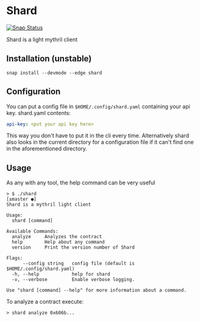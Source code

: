 # Shard
[![Snap Status](https://build.snapcraft.io/badge/JoranHonig/shard.svg)](https://build.snapcraft.io/user/JoranHonig/shard)

Shard is a light mythril client

## Installation (unstable)
```
snap install --devmode --edge shard
```
## Configuration
You can put a config file in ```$HOME/.config/shard.yaml``` containing your api key.
shard.yaml contents:
```yaml
api-key: <put your api key here>
```
This way you don't have to put it in the cli every time. Alternatively shard also looks in the current directory for
a configuration file if it can't find one in the aforementioned directory.

## Usage
As any with any tool, the help command can be very useful
```
> $ ./shard                                                                                                                                                                              [±master ●]
Shard is a mythril light client

Usage:
  shard [command]

Available Commands:
  analyze     Analyzes the contract
  help        Help about any command
  version     Print the version number of Shard

Flags:
      --config string   config file (default is $HOME/.config/shard.yaml)
  -h, --help            help for shard
  -v, --verbose         Enable verbose logging.

Use "shard [command] --help" for more information about a command.

```

To analyze a contract execute:
```
> shard analyze 0x606b...
```
